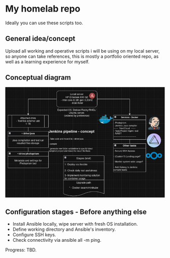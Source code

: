 # My homelab repo
Ideally you can use these scripts too.

## General idea/concept
Upload all working and operative scripts i will be using on my local server, so anyone can take references, this is mostly a portfolio oriented repo, as well as a learning experience for myself. 

## Conceptual diagram
![Custom Diagram for a local server Ansible deployment, includes images for reference of the technologies in use for this setup](https://raw.githubusercontent.com/Akirapearl/homelab/main/images/server.png)

## Configuration stages - Before anything else
- Install Ansible locally, wipe server with fresh OS installation.
- Define working directory and Ansible's inventory.
- Configure SSH keys.
- Check connectivity via ansible all -m ping.

Progress: TBD.
